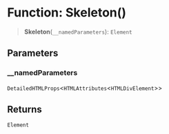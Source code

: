 # Function: Skeleton()

> **Skeleton**(`__namedParameters`): `Element`

## Parameters

### \_\_namedParameters

`DetailedHTMLProps`\<`HTMLAttributes`\<`HTMLDivElement`\>\>

## Returns

`Element`
